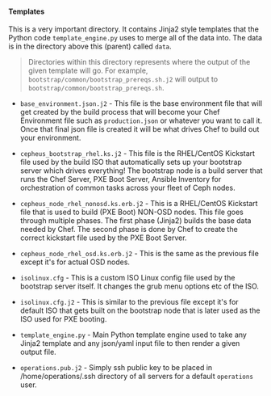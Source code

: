 #### Templates

This is a very important directory. It contains Jinja2 style templates that the Python code `template_engine.py` uses to merge all of the data into. The data is in the directory above this (parent) called `data`.

>Directories within this directory represents where the output of the given template will go. For example, `bootstrap/common/bootstrap_prereqs.sh.j2` will output to `bootstrap/common/bootstrap_prereqs.sh`.

* `base_environment.json.j2` - This file is the base environment file that will get created by the build process that will become your Chef Environment file such as `production.json` or whatever you want to call it. Once that final json file is created it will be what drives Chef to build out your environment.

* `cepheus_bootstrap_rhel.ks.j2` - This file is the RHEL/CentOS Kickstart file used by the build ISO that automatically sets up your bootstrap server which drives everything! The bootstrap node is a build server that runs the Chef Server, PXE Boot Server, Ansible Inventory for orchestration of common tasks across your fleet of Ceph nodes.

* `cepheus_node_rhel_nonosd.ks.erb.j2` - This is a RHEL/CentOS Kickstart file that is used to build (PXE Boot) NON-OSD nodes. This file goes through multiple phases. The first phase (Jinja2) builds the base data needed by Chef. The second phase is done by Chef to create the correct kickstart file used by the PXE Boot Server.

* `cepheus_node_rhel_osd.ks.erb.j2` - This is the same as the previous file except it's for actual OSD nodes.

* `isolinux.cfg` - This is a custom ISO Linux config file used by the bootstrap server itself. It changes the grub menu options etc of the ISO.

* `isolinux.cfg.j2` - This is similar to the previous file except it's for default ISO that gets built on the bootstrap node that is later used as the ISO used for PXE booting.

* `template_engine.py` - Main Python template engine used to take any Jinja2 template and any json/yaml input file to then render a given output file.

* `operations.pub.j2` - Simply ssh public key to be placed in /home/operations/.ssh directory of all servers for a default `operations` user.
